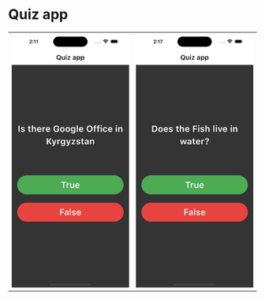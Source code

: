 # Quiz app

|                          |                            |
| :----------------------: | :------------------------: |
| ![](assets/quiz-app.png) | ![](assets/quiz-app-1.png) |
